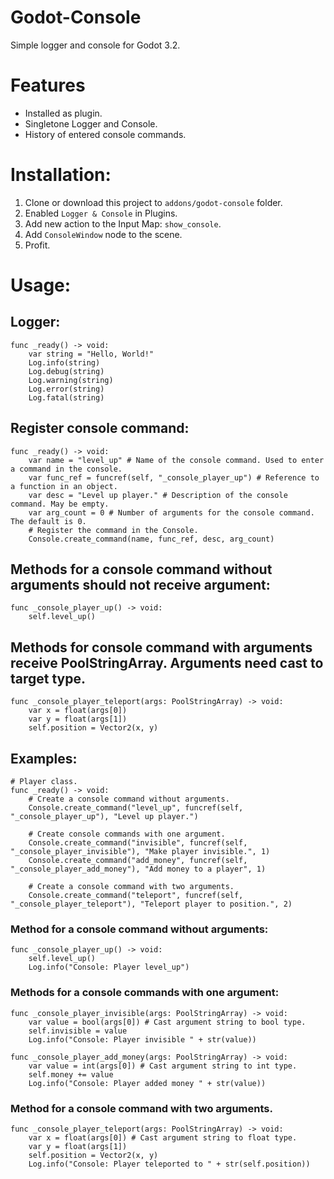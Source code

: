 # Godot-Console
Simple logger and console for Godot 3.2.

# Features
- Installed as plugin.
- Singletone Logger and Console.
- History of entered console commands.

# Installation:
1. Clone or download this project to `addons/godot-console` folder.
2. Enabled `Logger & Console` in Plugins.
3. Add new action to the Input Map: `show_console`.
4. Add `ConsoleWindow` node to the scene.
4. Profit.

# Usage:
## Logger:
```gdscript
func _ready() -> void:
	var string = "Hello, World!"
	Log.info(string)
	Log.debug(string)
	Log.warning(string)
	Log.error(string)
	Log.fatal(string)
```

## Register console command:
```gdscript
func _ready() -> void:
	var name = "level_up" # Name of the console command. Used to enter a command in the console.
	var func_ref = funcref(self, "_console_player_up") # Reference to a function in an object.
	var desc = "Level up player." # Description of the console command. May be empty.
	var arg_count = 0 # Number of arguments for the console command. The default is 0.
	# Register the command in the Console.
	Console.create_command(name, func_ref, desc, arg_count)
```

## Methods for a console command without arguments should not receive argument:
```gdscript
func _console_player_up() -> void:
	self.level_up()
```

## Methods for console command with arguments receive PoolStringArray. Arguments need cast to target type.
```gdscript
func _console_player_teleport(args: PoolStringArray) -> void:
	var x = float(args[0])
	var y = float(args[1])
	self.position = Vector2(x, y)
```

## Examples:
```gdscript
# Player class.
func _ready() -> void:
	# Create a console command without arguments.
	Console.create_command("level_up", funcref(self, "_console_player_up"), "Level up player.")
	
	# Create console commands with one argument.
	Console.create_command("invisible", funcref(self, "_console_player_invisible"), "Make player invisible.", 1)
	Console.create_command("add_money", funcref(self, "_console_player_add_money"), "Add money to a player", 1)
	
	# Create a console command with two arguments.
	Console.create_command("teleport", funcref(self, "_console_player_teleport"), "Teleport player to position.", 2)
```

### Method for a console command without arguments:
```gdscript
func _console_player_up() -> void:
	self.level_up()
	Log.info("Console: Player level_up")
```

### Methods for a console commands with one argument:
```gdscript
func _console_player_invisible(args: PoolStringArray) -> void:
	var value = bool(args[0]) # Cast argument string to bool type.
	self.invisible = value
	Log.info("Console: Player invisible " + str(value))
```
```gdscript
func _console_player_add_money(args: PoolStringArray) -> void:
	var value = int(args[0]) # Cast argument string to int type.
	self.money += value
	Log.info("Console: Player added money " + str(value))
```

### Method for a console command with two arguments.
```gdscript
func _console_player_teleport(args: PoolStringArray) -> void:
	var x = float(args[0]) # Cast argument string to float type.
	var y = float(args[1])
	self.position = Vector2(x, y)
	Log.info("Console: Player teleported to " + str(self.position))
```
